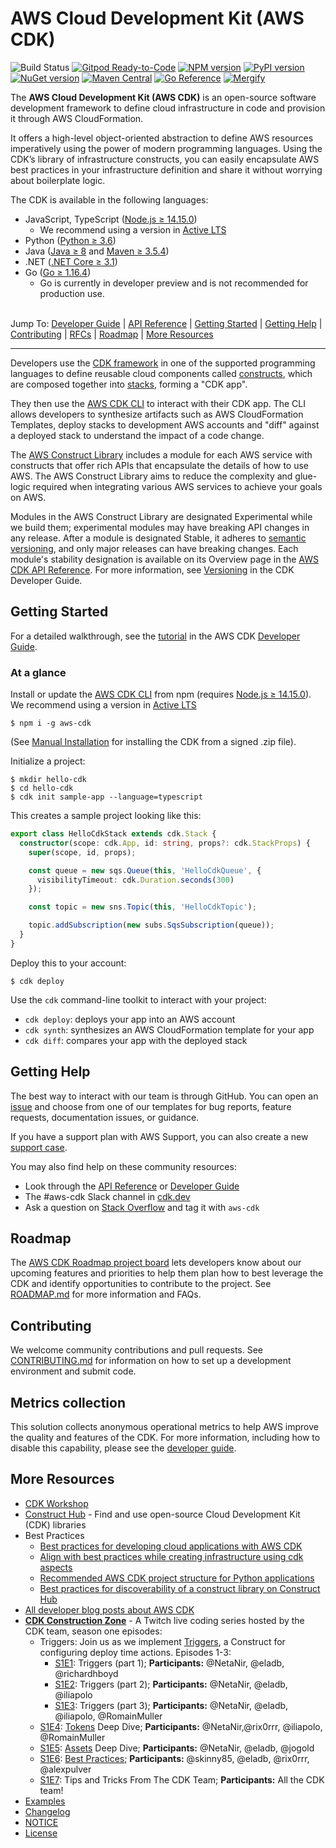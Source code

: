 # AWS Cloud Development Kit (AWS CDK)

![Build Status](https://codebuild.us-east-1.amazonaws.com/badges?uuid=eyJlbmNyeXB0ZWREYXRhIjoiSy9rWmVENzRDbXBoVlhYaHBsNks4OGJDRXFtV1IySmhCVjJoaytDU2dtVWhhVys3NS9Odk5DbC9lR2JUTkRvSWlHSXZrNVhYQ3ZsaUJFY3o4OERQY1pnPSIsIml2UGFyYW1ldGVyU3BlYyI6IlB3ODEyRW9KdU0yaEp6NDkiLCJtYXRlcmlhbFNldFNlcmlhbCI6MX0%3D&branch=master)
[![Gitpod Ready-to-Code](https://img.shields.io/badge/Gitpod-ready--to--code-blue?logo=gitpod)](https://gitpod.io/#https://github.com/aws/aws-cdk)
[![NPM version](https://badge.fury.io/js/aws-cdk.svg)](https://badge.fury.io/js/aws-cdk)
[![PyPI version](https://badge.fury.io/py/aws-cdk.core.svg)](https://badge.fury.io/py/aws-cdk.core)
[![NuGet version](https://badge.fury.io/nu/Amazon.CDK.svg)](https://badge.fury.io/nu/Amazon.CDK)
[![Maven Central](https://maven-badges.herokuapp.com/maven-central/software.amazon.awscdk/core/badge.svg)](https://maven-badges.herokuapp.com/maven-central/software.amazon.awscdk/core)
[![Go Reference](https://pkg.go.dev/badge/github.com/aws/aws-cdk-go/awscdk.svg)](https://pkg.go.dev/github.com/aws/aws-cdk-go/awscdk)
[![Mergify](https://img.shields.io/endpoint.svg?url=https://gh.mergify.io/badges/aws/aws-cdk&style=flat)](https://mergify.io)

The **AWS Cloud Development Kit (AWS CDK)** is an open-source software development
framework to define cloud infrastructure in code and provision it through AWS CloudFormation.

It offers a high-level object-oriented abstraction to define AWS resources imperatively using
the power of modern programming languages. Using the CDK’s library of
infrastructure constructs, you can easily encapsulate AWS best practices in your
infrastructure definition and share it without worrying about boilerplate logic.

The CDK is available in the following languages:

* JavaScript, TypeScript ([Node.js ≥ 14.15.0](https://nodejs.org/download/release/latest-v14.x/))
  - We recommend using a version in [Active LTS](https://nodejs.org/en/about/releases/)
* Python ([Python ≥ 3.6](https://www.python.org/downloads/))
* Java ([Java ≥ 8](https://www.oracle.com/technetwork/java/javase/downloads/index.html) and [Maven ≥ 3.5.4](https://maven.apache.org/download.cgi))
* .NET ([.NET Core ≥ 3.1](https://dotnet.microsoft.com/download))
* Go ([Go ≥ 1.16.4](https://golang.org/))
  - Go is currently in developer preview and is not recommended for production use.

\
Jump To:
[Developer Guide](https://docs.aws.amazon.com/cdk/latest/guide) |
[API Reference](https://docs.aws.amazon.com/cdk/api/latest/docs/aws-construct-library.html) |
[Getting Started](#getting-started) |
[Getting Help](#getting-help) |
[Contributing](#contributing) |
[RFCs](https://github.com/aws/aws-cdk-rfcs) |
[Roadmap](https://github.com/aws/aws-cdk/blob/master/ROADMAP.md) |
[More Resources](#more-resources)

-------

Developers use the [CDK framework] in one of the
supported programming languages to define reusable cloud components called [constructs], which
are composed together into [stacks], forming a "CDK app".

They then use the [AWS CDK CLI] to interact with their CDK app. The CLI allows developers to
synthesize artifacts such as AWS CloudFormation Templates, deploy stacks to development AWS accounts and "diff"
against a deployed stack to understand the impact of a code change.

The [AWS Construct Library] includes a module for each
AWS service with constructs that offer rich APIs that encapsulate the details of
how to use AWS. The AWS Construct Library aims to reduce the complexity and
glue-logic required when integrating various AWS services to achieve your goals
on AWS.

Modules in the AWS Construct Library are designated Experimental while we build
them; experimental modules may have breaking API changes in any release.  After
a module is designated Stable, it adheres to [semantic versioning](https://semver.org/),
and only major releases can have breaking changes. Each module's stability designation
is available on its Overview page in the [AWS CDK API Reference](https://docs.aws.amazon.com/cdk/api/latest/docs/aws-construct-library.html).
For more information, see [Versioning](https://docs.aws.amazon.com/cdk/latest/guide/reference.html#versioning)
in the CDK Developer Guide.

[CDK framework]: https://docs.aws.amazon.com/cdk/latest/guide/home.html
[constructs]: https://docs.aws.amazon.com/cdk/latest/guide/constructs.html
[stacks]: https://docs.aws.amazon.com/cdk/latest/guide/stacks.html
[apps]: https://docs.aws.amazon.com/cdk/latest/guide/apps.html
[Developer Guide]: https://docs.aws.amazon.com/cdk/latest/guide
[AWS CDK CLI]: https://docs.aws.amazon.com/cdk/latest/guide/tools.html
[AWS Construct Library]: https://docs.aws.amazon.com/cdk/api/latest/docs/aws-construct-library.html


## Getting Started

For a detailed walkthrough, see the [tutorial](https://docs.aws.amazon.com/cdk/latest/guide/getting_started.html#hello_world_tutorial) in the AWS CDK [Developer Guide](https://docs.aws.amazon.com/cdk/latest/guide/home.html).

### At a glance
Install or update the [AWS CDK CLI] from npm (requires [Node.js ≥ 14.15.0](https://nodejs.org/download/release/latest-v14.x/)). We recommend using a version in [Active LTS](https://nodejs.org/en/about/releases/)

```console
$ npm i -g aws-cdk
```

(See [Manual Installation](./MANUAL_INSTALLATION.md) for installing the CDK from a signed .zip file).

Initialize a project:

```console
$ mkdir hello-cdk
$ cd hello-cdk
$ cdk init sample-app --language=typescript
```

This creates a sample project looking like this:

```ts
export class HelloCdkStack extends cdk.Stack {
  constructor(scope: cdk.App, id: string, props?: cdk.StackProps) {
    super(scope, id, props);

    const queue = new sqs.Queue(this, 'HelloCdkQueue', {
      visibilityTimeout: cdk.Duration.seconds(300)
    });

    const topic = new sns.Topic(this, 'HelloCdkTopic');

    topic.addSubscription(new subs.SqsSubscription(queue));
  }
}
```

Deploy this to your account:

```console
$ cdk deploy
```

Use the `cdk` command-line toolkit to interact with your project:

 * `cdk deploy`: deploys your app into an AWS account
 * `cdk synth`: synthesizes an AWS CloudFormation template for your app
 * `cdk diff`: compares your app with the deployed stack

## Getting Help

The best way to interact with our team is through GitHub. You can open an [issue](https://github.com/aws/aws-cdk/issues/new/choose) and choose from one of our templates for bug reports, feature requests, documentation issues, or guidance.

If you have a support plan with AWS Support, you can also create a new [support case](https://console.aws.amazon.com/support/home#/).

You may also find help on these community resources:
* Look through the [API Reference](https://docs.aws.amazon.com/cdk/api/latest/docs/aws-construct-library.html) or [Developer Guide](https://docs.aws.amazon.com/cdk/latest/guide)
* The #aws-cdk Slack channel in [cdk.dev](https://cdk.dev)
* Ask a question on [Stack Overflow](https://stackoverflow.com/questions/tagged/aws-cdk)
  and tag it with `aws-cdk`

## Roadmap

The [AWS CDK Roadmap project board](https://github.com/orgs/aws/projects/7) lets developers know about our upcoming features and priorities to help them plan how to best leverage the CDK and identify opportunities to contribute to the project. See [ROADMAP.md](https://github.com/aws/aws-cdk/blob/master/ROADMAP.md) for more information and FAQs.

## Contributing

We welcome community contributions and pull requests. See
[CONTRIBUTING.md](./CONTRIBUTING.md) for information on how to set up a development
environment and submit code.

## Metrics collection
This solution collects anonymous operational metrics to help AWS improve the
quality and features of the CDK. For more information, including how to disable
this capability, please see the 
[developer guide](https://docs.aws.amazon.com/cdk/latest/guide/cli.html#version_reporting).

## More Resources
* [CDK Workshop](https://cdkworkshop.com/)
* [Construct Hub](https://constructs.dev) - Find and use open-source Cloud Development Kit (CDK) libraries
* Best Practices
  * [Best practices for developing cloud applications with AWS CDK](https://aws.amazon.com/blogs/devops/best-practices-for-developing-cloud-applications-with-aws-cdk/)
  * [Align with best practices while creating infrastructure using cdk aspects](https://aws.amazon.com/blogs/devops/align-with-best-practices-while-creating-infrastructure-using-cdk-aspects/)
  * [Recommended AWS CDK project structure for Python applications](https://aws.amazon.com/blogs/developer/recommended-aws-cdk-project-structure-for-python-applications/)
  * [Best practices for discoverability of a construct library on Construct Hub](https://aws.amazon.com/blogs/opensource/best-practices-for-discoverability-of-a-construct-library-on-construct-hub/)
* [All developer blog posts about AWS CDK](https://aws.amazon.com/blogs/developer/category/developer-tools/aws-cloud-development-kit/)
* **[CDK Construction Zone](https://www.twitch.tv/collections/9kCOGphNZBYVdA)** - A Twitch live coding series hosted by the CDK team, season one episodes:
  * Triggers: Join us as we implement [Triggers](https://github.com/aws/aws-cdk-rfcs/issues/71), a Construct for configuring deploy time actions. Episodes 1-3:
    * [S1E1](https://www.twitch.tv/videos/917691798): Triggers (part 1); **Participants:** @NetaNir, @eladb, @richardhboyd
    * [S1E2](https://www.twitch.tv/videos/925801382): Triggers (part 2); **Participants:** @NetaNir, @eladb, @iliapolo 
    * [S1E3](https://www.twitch.tv/videos/944565768): Triggers (part 3); **Participants:** @NetaNir, @eladb, @iliapolo, @RomainMuller
  * [S1E4](https://www.twitch.tv/aws/video/960287598): [Tokens](https://docs.aws.amazon.com/cdk/latest/guide/tokens.html) Deep Dive; **Participants:** @NetaNir,@rix0rrr, @iliapolo, @RomainMuller
  * [S1E5](https://www.twitch.tv/videos/981481112): [Assets](https://docs.aws.amazon.com/cdk/latest/guide/assets.html) Deep Dive; **Participants:** @NetaNir, @eladb, @jogold
  * [S1E6](https://www.twitch.tv/aws/video/1005334364): [Best Practices](https://aws.amazon.com/blogs/devops/best-practices-for-developing-cloud-applications-with-aws-cdk/); **Participants:** @skinny85, @eladb, @rix0rrr, @alexpulver
  * [S1E7](https://www.twitch.tv/videos/1019059654): Tips and Tricks From The CDK Team; **Participants:** All the CDK team! 
* [Examples](https://github.com/aws-samples/aws-cdk-examples)
* [Changelog](./CHANGELOG.md)
* [NOTICE](./NOTICE)
* [License](./LICENSE)


